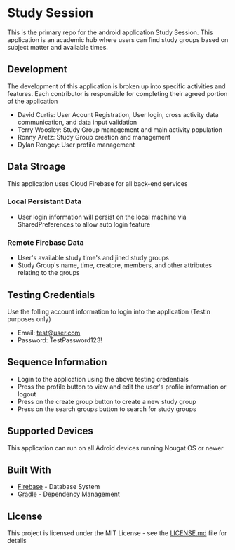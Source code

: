# Study Session

This is the primary repo for the android application Study Session. This application is an academic hub where users can find study groups based on subject matter and available times.

## Development

The development of this application is broken up into specific activities and features. Each contributor is responsible for completing their agreed portion of the application
  * David Curtis: User Acount Registration, User login, cross activity data communication, and data input validation
  * Terry Woosley: Study Group management and main activity population
  * Ronny Aretz: Study Group creation and management
  * Dylan Rongey: User profile management

## Data Stroage

This application uses Cloud Firebase for all back-end services

### Local Persistant Data
 * User login information will persist on the local machine via SharedPreferences to allow auto login feature
 
### Remote Firebase Data
 * User's available study time's and jined study groups
 * Study Group's name, time, creatore, members, and other attributes relating to the groups
 
## Testing Credentials

Use the folling account information to login into the application (Testin purposes only)

 * Email: test@user.com
 * Password: TestPassword123!

## Sequence Information
 * Login to the application using the above testing credentials
 * Press the profile button to view and edit the user's profile information or logout
 * Press on the create group button to create a new study group
 * Press on the search groups button to search for study groups
 
## Supported Devices
This application can run on all Adroid devices running Nougat OS or newer

## Built With

* [Firebase](https://firebase.google.com/) - Database System
* [Gradle](https://gradle.org/) - Dependency Management

## License

This project is licensed under the MIT License - see the [LICENSE.md](LICENSE.md) file for details

